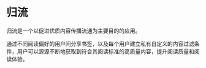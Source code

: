 # 归流
归流是一个以促进优质内容传播流通为主要目的的应用。


通过不同阅读偏好的用户间分享书签，以及每个用户建立私有自定义的内容过滤条件，用户可以源源不断地获取到符合其阅读标准的高质量内容，提升阅读质量和阅读体验。
